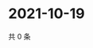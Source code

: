 # 2021-10-19

共 0 条

<!-- BEGIN WEIBO -->
<!-- 最后更新时间 Tue Oct 19 2021 07:08:43 GMT+0800 (China Standard Time) -->

<!-- END WEIBO -->
